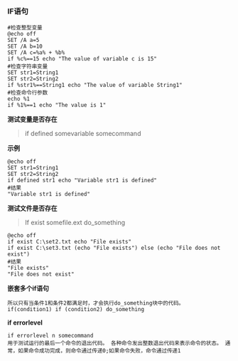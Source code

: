 ### IF语句

```
#检查整型变量
@echo off 
SET /A a=5 
SET /A b=10 
SET /A c=%a% + %b% 
if %c%==15 echo "The value of variable c is 15" 
#检查字符串变量
SET str1=String1 
SET str2=String2 
if %str1%==String1 echo "The value of variable String1" 
#检查命令行参数
echo %1  
if %1%==1 echo "The value is 1" 
```

**测试变量是否存在**
> if defined somevariable somecommand

**示例**
```
@echo off 
SET str1=String1 
SET str2=String2 
if defined str1 echo "Variable str1 is defined"
#结果
"Variable str1 is defined" 
```
**测试文件是否存在**
> If exist somefile.ext do_something

```
@echo off 
if exist C:\set2.txt echo "File exists" 
if exist C:\set3.txt (echo "File exists") else (echo "File does not exist")
#结果
"File exists"
"File does not exist"
```

**嵌套多个if语句**
```
所以只有当条件1和条件2都满足时，才会执行do_something块中的代码。
if(condition1) if (condition2) do_something
```

**if errorlevel**
```
if errorlevel n somecommand
用于测试运行的最后一个命令的退出代码。 各种命令发出整数退出代码来表示命令的状态。 通常，如果命令成功完成，则命令通过传递0;如果命令失败，命令通过传递1
```